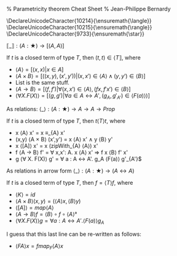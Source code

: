 % Parametricity theorem Cheat Sheet
% Jean-Philippe Bernardy

\DeclareUnicodeCharacter{10214}{\ensuremath{\langle}} 
\DeclareUnicodeCharacter{10215}{\ensuremath{\rangle}} 
\DeclareUnicodeCharacter{9733}{\ensuremath{\star}} 

$⟦\_⟧ : (A : ★) → [(A,A)]$


If $t$ is a closed term of type $T$, then $(t,t) ∈ ⟨T⟧$, where


  * $⟨A⟩ = [(x,x) | x ∈ A]$
  * $⟨A × B⟩ = [((x,y),(x',y')) | (x,x') ∈ ⟨A⟩ ∧ (y,y') ∈ ⟨B⟩]$
  * List is the same stuff.
  * $⟨A → B⟩ = [(f,f') | ∀ (x,x') ∈ ⟨A⟩, (f x, f' x') ∈ ⟨B⟩]$
  * $⟨∀ X. F(X)⟩ = [(g,g') | ∀ a ∈ A ↔ A', (g_A,g'_{A'}) ∈ ⟨F(a)⟩)]$



As relations:  $⟨\_⟩ : (A : ★) → A → A → Prop$

If $t$ is a closed term of type $T$, then $t ⟨T⟩ t$, where

* x ⟨A⟩ x' = x ≡_{A} x'
* (x,y) ⟨A × B⟩ (x',y') = x ⟨A⟩ x' ∧ y ⟨B⟩ y'
* x ⟨[A]⟩ x' = x (zipWith_{A} ⟨A⟩) x'
* f ⟨A → B⟩ f' = ∀ x,x': A. x ⟨A⟩ x' ⇒ f x ⟨B⟩ f' x'
* g ⟨∀ X. F(X)⟩ g' = ∀ a : A ↔ A'. g_A ⟨F(a)⟩ g'_{A'}$
  

As relations in arrow form $⟨\_⟩ : (A : ★) → (A ↔ A)$

If $t$ is a closed term of type $T$, then $f = ⟨T⟩ f$, where

* $⟨K⟩ = id$
* $⟨A × B⟩ (x,y) = (⟨A⟩ x, ⟨B⟩ y)$
* $⟨[A]⟩ = map ⟨A⟩$
* $⟨A → B⟩ f =  ⟨B⟩ ∘ f ∘ ⟨A⟩°$
* $⟨∀ X. F(X)⟩ g = ∀ a : A ↔ A'. ⟨F(a)⟩ g_{A}$

I guess that this last line can be re-written as follows:

* $⟨F A⟩ x = fmap_{F} ⟨A⟩ x$







